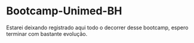 # Bootcamp-Unimed-BH
Estarei deixando registrado aqui todo o decorrer desse bootcamp, espero terminar com bastante evolução.